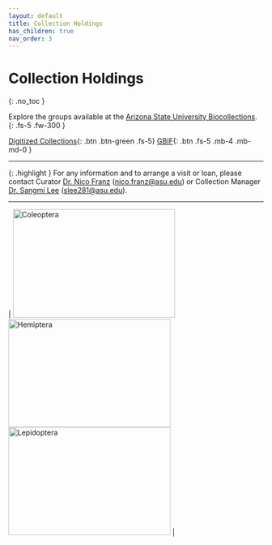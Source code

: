 ```yaml
---
layout: default
title: Collection Holdings
has_children: true
nav_order: 3
---
```



# Collection Holdings 
{: .no_toc }

Explore the groups available at the [Arizona State University Biocollections](https://asucollections.github.io/).
{: .fs-5 .fw-300 }

[Digitized Collections](https://serv.biokic.asu.edu/ecdysis/collections/list.php?db=2%2C1%2C3&taxa=Insecta&usethes=1&taxontype=4){: .btn .btn-green .fs-5}  [GBIF](https://www.gbif.org/occurrence/search?basis_of_record=PRESERVED_SPECIMEN&publishing_org=814cdfb5-d4f8-4453-815f-ea5df98e76bf&taxon_key=216){: .btn .fs-5 .mb-4 .mb-md-0 } 

---

{: .highlight }
For any information and to arrange a visit or loan, please contact Curator [Dr. Nico Franz](https://search.asu.edu/profile/1804402) (nico.franz@asu.edu) or Collection Manager [Dr. Sangmi Lee](https://search.asu.edu/profile/1876693) (slee281@asu.edu).

---


| [<img src="https://serv.biokic.asu.edu/imglib/storage/portals/scan/misc/201501/ASUHIC0053600_habitus_lateral__1420757508_web.jpg" alt="Coleoptera" width="320" height="213.4">](https://asucollections.github.io/holdings/coleoptera/) [<img src="https://serv.biokic.asu.edu/imglib/scan/ASU_ASULOB/ASULOB0000/ASULOB0000003_habitus_dorsal_1549996801.jpg" alt="Hemiptera" width="320" height="213.4">](https://asucollections.github.io/holdings/hemiptera/) [<img src="https://serv.biokic.asu.edu/imglib/ecdysis/ASU_ASUHIC/ASUHIC0121/ASUHIC0121255_habitus_dorsal_1571171572.jpg" alt="Lepidoptera" width="320" height="213.4">](https://asucollections.github.io/holdings/lepidoptera/) 
| 
